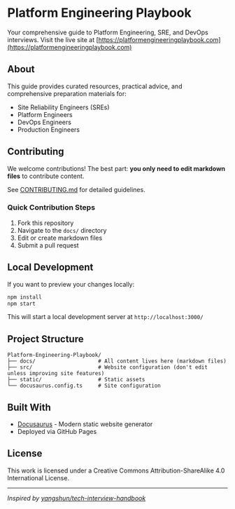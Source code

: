 # Platform Engineering Playbook

Your comprehensive guide to Platform Engineering, SRE, and DevOps interviews. Visit the live site at [https://platformengineeringplaybook.com](https://platformengineeringplaybook.com)

## About

This guide provides curated resources, practical advice, and comprehensive preparation materials for:
- Site Reliability Engineers (SREs)
- Platform Engineers
- DevOps Engineers
- Production Engineers

## Contributing

We welcome contributions! The best part: **you only need to edit markdown files** to contribute content.

See [CONTRIBUTING.md](CONTRIBUTING.md) for detailed guidelines.

### Quick Contribution Steps

1. Fork this repository
2. Navigate to the `docs/` directory
3. Edit or create markdown files
4. Submit a pull request

## Local Development

If you want to preview your changes locally:

```bash
npm install
npm start
```

This will start a local development server at `http://localhost:3000/`

## Project Structure

```
Platform-Engineering-Playbook/
├── docs/                    # All content lives here (markdown files)
├── src/                     # Website configuration (don't edit unless improving site features)
├── static/                  # Static assets
└── docusaurus.config.ts     # Site configuration
```

## Built With

- [Docusaurus](https://docusaurus.io/) - Modern static website generator
- Deployed via GitHub Pages

## License

This work is licensed under a Creative Commons Attribution-ShareAlike 4.0 International License.

---

*Inspired by [yangshun/tech-interview-handbook](https://github.com/yangshun/tech-interview-handbook)*